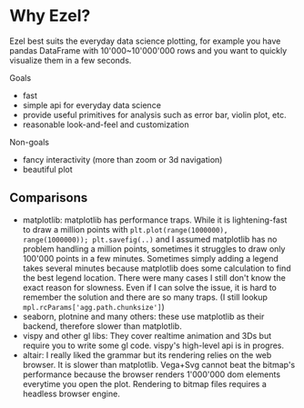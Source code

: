 # Why Ezel?

Ezel best suits the everyday data science plotting, for example you have pandas DataFrame with 10'000~10'000'000 rows and you want to quickly visualize them in a few seconds.

Goals
- fast
- simple api for everyday data science
- provide useful primitives for analysis such as error bar, violin plot, etc.
- reasonable look-and-feel and customization

Non-goals
- fancy interactivity (more than zoom or 3d navigation)
- beautiful plot

## Comparisons

- matplotlib: matplotlib has performance traps. While it is lightening-fast to draw a million points with `plt.plot(range(1000000), range(1000000)); plt.savefig(..)` and I assumed matplotlib has no problem handling a million points, sometimes it struggles to draw only 100'000 points in a few minutes. Sometimes simply adding a legend takes several minutes because matplotlib does some calculation to find the best legend location. There were many cases I still don't know the exact reason for slowness. Even if I can solve the issue, it is hard to remember the solution and there are so many traps. (I still lookup `mpl.rcParams['agg.path.chunksize']`)
- seaborn, plotnine and many others: these use matplotlib as their backend, therefore slower than matplotlib.
- vispy and other gl libs: They cover realtime animation and 3Ds but require you to write some gl code. vispy's high-level api is in progres.
- altair: I really liked the grammar but its rendering relies on the web browser. It is slower than matplotlib. Vega+Svg cannot beat the bitmap's performance because the browser renders 1'000'000 dom elements everytime you open the plot. Rendering to bitmap files requires a headless browser engine.
